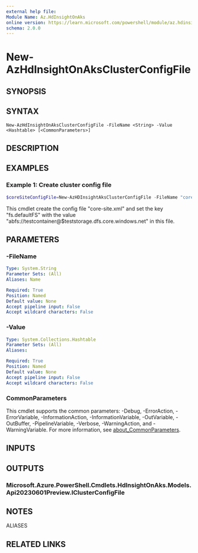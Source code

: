 ```yaml
---
external help file:
Module Name: Az.HdInsightOnAks
online version: https://learn.microsoft.com/powershell/module/az.hdinsightonaks/new-azhdinsightonaksclusterconfigfile
schema: 2.0.0
---
```


# New-AzHdInsightOnAksClusterConfigFile

## SYNOPSIS


## SYNTAX

```
New-AzHdInsightOnAksClusterConfigFile -FileName <String> -Value <Hashtable> [<CommonParameters>]
```

## DESCRIPTION


## EXAMPLES

### Example 1: Create cluster config file
```powershell
$coreSiteConfigFile=New-AzHDInsightAksClusterConfigFile -FileName "core-site.xml" -Value @{"fs.defaultFS"="abfs://testcontainer@$teststorage.dfs.core.windows.net"}
```

This cmdlet create the config file "core-site.xml" and set the key "fs.defaultFS" with the value "abfs://testcontainer@$teststorage.dfs.core.windows.net" in this file.

## PARAMETERS

### -FileName


```yaml
Type: System.String
Parameter Sets: (All)
Aliases: Name

Required: True
Position: Named
Default value: None
Accept pipeline input: False
Accept wildcard characters: False
```

### -Value


```yaml
Type: System.Collections.Hashtable
Parameter Sets: (All)
Aliases:

Required: True
Position: Named
Default value: None
Accept pipeline input: False
Accept wildcard characters: False
```

### CommonParameters
This cmdlet supports the common parameters: -Debug, -ErrorAction, -ErrorVariable, -InformationAction, -InformationVariable, -OutVariable, -OutBuffer, -PipelineVariable, -Verbose, -WarningAction, and -WarningVariable. For more information, see [about_CommonParameters](http://go.microsoft.com/fwlink/?LinkID=113216).

## INPUTS

## OUTPUTS

### Microsoft.Azure.PowerShell.Cmdlets.HdInsightOnAks.Models.Api20230601Preview.IClusterConfigFile

## NOTES

ALIASES

## RELATED LINKS

